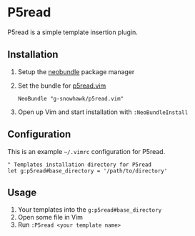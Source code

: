 P5read
======

P5read is a simple template insertion plugin.

Installation
------------

1. Setup the [neobundle](https://github.com/Shougo/neobundle.vim) package manager
2. Set the bundle for [p5read.vim](https://github.com/g-snowhawk/p5read.vim)
    ```vim
    NeoBundle "g-snowhawk/p5read.vim"
    ```

3. Open up Vim and start installation with `:NeoBundleInstall`

Configuration
-------------

This is an example `~/.vimrc` configuration for P5read.

```vim
" Templates installation directory for P5read
let g:p5read#base_directory = '/path/to/directory'
```

Usage
-----

1. Your templates into the `g:p5read#base_directory`
2. Open some file in Vim
3. Run `:P5read <your template name>`
